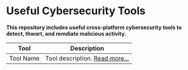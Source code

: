 # Useful Cybersecurity Tools

**This repository includes useful cross-platform cybersecurity tools to detect, thwart, and remdiate malicious activity.**

| Tool                                               | Description                                                                                     |
| ---------------------------------------------------- | ----------------------------------------------------------------------------------------------- |
| Tool Name           | Tool description. <a href="https://google.com" target="_blank">Read more...</a>                  |
